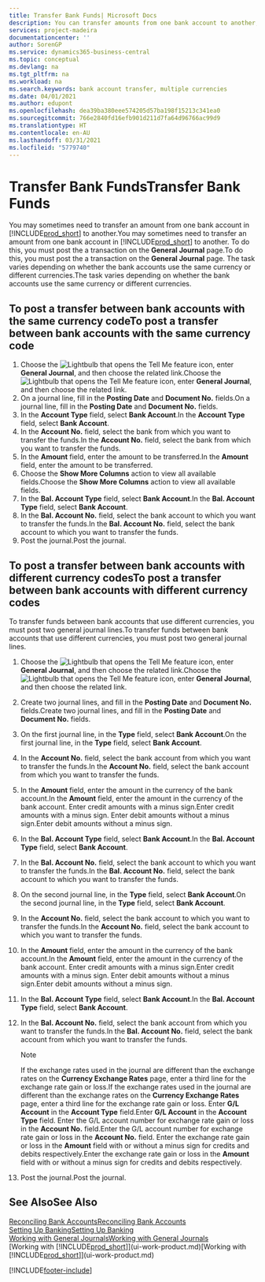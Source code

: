 ```yaml
---
title: Transfer Bank Funds| Microsoft Docs
description: You can transfer amounts from one bank account to another, including different currencies, by posting the transaction in the general journal.
services: project-madeira
documentationcenter: ''
author: SorenGP
ms.service: dynamics365-business-central
ms.topic: conceptual
ms.devlang: na
ms.tgt_pltfrm: na
ms.workload: na
ms.search.keywords: bank account transfer, multiple currencies
ms.date: 04/01/2021
ms.author: edupont
ms.openlocfilehash: dea39ba380eee574205d57ba198f15213c341ea0
ms.sourcegitcommit: 766e2840fd16efb901d211d7fa64d96766ac99d9
ms.translationtype: HT
ms.contentlocale: en-AU
ms.lasthandoff: 03/31/2021
ms.locfileid: "5779740"
---
```

# <a name="transfer-bank-funds"></a><span data-ttu-id="bb2b4-103">Transfer Bank Funds</span><span class="sxs-lookup"><span data-stu-id="bb2b4-103">Transfer Bank Funds</span></span>
<span data-ttu-id="bb2b4-104">You may sometimes need to transfer an amount from one bank account in [!INCLUDE[prod_short](includes/prod_short.md)] to another.</span><span class="sxs-lookup"><span data-stu-id="bb2b4-104">You may sometimes need to transfer an amount from one bank account in [!INCLUDE[prod_short](includes/prod_short.md)] to another.</span></span> <span data-ttu-id="bb2b4-105">To do this, you must post the a transaction on the **General Journal** page.</span><span class="sxs-lookup"><span data-stu-id="bb2b4-105">To do this, you must post the a transaction on the **General Journal** page.</span></span> <span data-ttu-id="bb2b4-106">The task varies depending on whether the bank accounts use the same currency or different currencies.</span><span class="sxs-lookup"><span data-stu-id="bb2b4-106">The task varies depending on whether the bank accounts use the same currency or different currencies.</span></span>

## <a name="to-post-a-transfer-between-bank-accounts-with-the-same-currency-code"></a><span data-ttu-id="bb2b4-107">To post a transfer between bank accounts with the same currency code</span><span class="sxs-lookup"><span data-stu-id="bb2b4-107">To post a transfer between bank accounts with the same currency code</span></span>
1. <span data-ttu-id="bb2b4-108">Choose the ![Lightbulb that opens the Tell Me feature](media/ui-search/search_small.png "Tell me what you want to do") icon, enter **General Journal**, and then choose the related link.</span><span class="sxs-lookup"><span data-stu-id="bb2b4-108">Choose the ![Lightbulb that opens the Tell Me feature](media/ui-search/search_small.png "Tell me what you want to do") icon, enter **General Journal**, and then choose the related link.</span></span>
2. <span data-ttu-id="bb2b4-109">On a journal line, fill in the **Posting Date** and **Document No.** fields.</span><span class="sxs-lookup"><span data-stu-id="bb2b4-109">On a journal line, fill in the **Posting Date** and **Document No.** fields.</span></span>
3. <span data-ttu-id="bb2b4-110">In the **Account Type** field, select **Bank Account**.</span><span class="sxs-lookup"><span data-stu-id="bb2b4-110">In the **Account Type** field, select **Bank Account**.</span></span>
4. <span data-ttu-id="bb2b4-111">In the **Account No.** field, select the bank from which you want to transfer the funds.</span><span class="sxs-lookup"><span data-stu-id="bb2b4-111">In the **Account No.** field, select the bank from which you want to transfer the funds.</span></span>
5. <span data-ttu-id="bb2b4-112">In the **Amount** field, enter the amount to be transferred.</span><span class="sxs-lookup"><span data-stu-id="bb2b4-112">In the **Amount** field, enter the amount to be transferred.</span></span>
6. <span data-ttu-id="bb2b4-113">Choose the **Show More Columns** action to view all available fields.</span><span class="sxs-lookup"><span data-stu-id="bb2b4-113">Choose the **Show More Columns** action to view all available fields.</span></span>
7. <span data-ttu-id="bb2b4-114">In the **Bal. Account Type** field, select **Bank Account**.</span><span class="sxs-lookup"><span data-stu-id="bb2b4-114">In the **Bal. Account Type** field, select **Bank Account**.</span></span>
8. <span data-ttu-id="bb2b4-115">In the **Bal. Account No.** field, select the bank account to which you want to transfer the funds.</span><span class="sxs-lookup"><span data-stu-id="bb2b4-115">In the **Bal. Account No.** field, select the bank account to which you want to transfer the funds.</span></span>
9. <span data-ttu-id="bb2b4-116">Post the journal.</span><span class="sxs-lookup"><span data-stu-id="bb2b4-116">Post the journal.</span></span>

## <a name="to-post-a-transfer-between-bank-accounts-with-different-currency-codes"></a><span data-ttu-id="bb2b4-117">To post a transfer between bank accounts with different currency codes</span><span class="sxs-lookup"><span data-stu-id="bb2b4-117">To post a transfer between bank accounts with different currency codes</span></span>
<span data-ttu-id="bb2b4-118">To transfer funds between bank accounts that use different currencies, you must post two general journal lines.</span><span class="sxs-lookup"><span data-stu-id="bb2b4-118">To transfer funds between bank accounts that use different currencies, you must post two general journal lines.</span></span>

1. <span data-ttu-id="bb2b4-119">Choose the ![Lightbulb that opens the Tell Me feature](media/ui-search/search_small.png "Tell me what you want to do") icon, enter **General Journal**, and then choose the related link.</span><span class="sxs-lookup"><span data-stu-id="bb2b4-119">Choose the ![Lightbulb that opens the Tell Me feature](media/ui-search/search_small.png "Tell me what you want to do") icon, enter **General Journal**, and then choose the related link.</span></span>
2. <span data-ttu-id="bb2b4-120">Create two journal lines, and fill in the **Posting Date** and **Document No.** fields.</span><span class="sxs-lookup"><span data-stu-id="bb2b4-120">Create two journal lines, and fill in the **Posting Date** and **Document No.** fields.</span></span>
3. <span data-ttu-id="bb2b4-121">On the first journal line, in the **Type** field, select **Bank Account**.</span><span class="sxs-lookup"><span data-stu-id="bb2b4-121">On the first journal line, in the **Type** field, select **Bank Account**.</span></span>
4. <span data-ttu-id="bb2b4-122">In the **Account No.** field, select the bank account from which you want to transfer the funds.</span><span class="sxs-lookup"><span data-stu-id="bb2b4-122">In the **Account No.** field, select the bank account from which you want to transfer the funds.</span></span>
5. <span data-ttu-id="bb2b4-123">In the **Amount** field, enter the amount in the currency of the bank account.</span><span class="sxs-lookup"><span data-stu-id="bb2b4-123">In the **Amount** field, enter the amount in the currency of the bank account.</span></span> <span data-ttu-id="bb2b4-124">Enter credit amounts with a minus sign.</span><span class="sxs-lookup"><span data-stu-id="bb2b4-124">Enter credit amounts with a minus sign.</span></span> <span data-ttu-id="bb2b4-125">Enter debit amounts without a minus sign.</span><span class="sxs-lookup"><span data-stu-id="bb2b4-125">Enter debit amounts without a minus sign.</span></span>
6. <span data-ttu-id="bb2b4-126">In the **Bal. Account Type** field, select **Bank Account**.</span><span class="sxs-lookup"><span data-stu-id="bb2b4-126">In the **Bal. Account Type** field, select **Bank Account**.</span></span>
7. <span data-ttu-id="bb2b4-127">In the **Bal. Account No.** field, select the bank account to which you want to transfer the funds.</span><span class="sxs-lookup"><span data-stu-id="bb2b4-127">In the **Bal. Account No.** field, select the bank account to which you want to transfer the funds.</span></span>
8. <span data-ttu-id="bb2b4-128">On the second journal line, in the **Type** field, select **Bank Account**.</span><span class="sxs-lookup"><span data-stu-id="bb2b4-128">On the second journal line, in the **Type** field, select **Bank Account**.</span></span>
9. <span data-ttu-id="bb2b4-129">In the **Account No.** field, select the bank account to which you want to transfer the funds.</span><span class="sxs-lookup"><span data-stu-id="bb2b4-129">In the **Account No.** field, select the bank account to which you want to transfer the funds.</span></span>
10. <span data-ttu-id="bb2b4-130">In the **Amount** field, enter the amount in the currency of the bank account.</span><span class="sxs-lookup"><span data-stu-id="bb2b4-130">In the **Amount** field, enter the amount in the currency of the bank account.</span></span> <span data-ttu-id="bb2b4-131">Enter credit amounts with a minus sign.</span><span class="sxs-lookup"><span data-stu-id="bb2b4-131">Enter credit amounts with a minus sign.</span></span> <span data-ttu-id="bb2b4-132">Enter debit amounts without a minus sign.</span><span class="sxs-lookup"><span data-stu-id="bb2b4-132">Enter debit amounts without a minus sign.</span></span>
11. <span data-ttu-id="bb2b4-133">In the **Bal. Account Type** field, select **Bank Account**.</span><span class="sxs-lookup"><span data-stu-id="bb2b4-133">In the **Bal. Account Type** field, select **Bank Account**.</span></span>  
12. <span data-ttu-id="bb2b4-134">In the **Bal. Account No.** field, select the bank account from which you want to transfer the funds.</span><span class="sxs-lookup"><span data-stu-id="bb2b4-134">In the **Bal. Account No.** field, select the bank account from which you want to transfer the funds.</span></span>

    > [!NOTE]  
    > <span data-ttu-id="bb2b4-135">If the exchange rates used in the journal are different than the exchange rates on the **Currency Exchange Rates** page, enter a third line for the exchange rate gain or loss.</span><span class="sxs-lookup"><span data-stu-id="bb2b4-135">If the exchange rates used in the journal are different than the exchange rates on the **Currency Exchange Rates** page, enter a third line for the exchange rate gain or loss.</span></span> <span data-ttu-id="bb2b4-136">Enter **G/L Account** in the **Account Type** field.</span><span class="sxs-lookup"><span data-stu-id="bb2b4-136">Enter **G/L Account** in the **Account Type** field.</span></span> <span data-ttu-id="bb2b4-137">Enter the G/L account number for exchange rate gain or loss in the **Account No.** field.</span><span class="sxs-lookup"><span data-stu-id="bb2b4-137">Enter the G/L account number for exchange rate gain or loss in the **Account No.** field.</span></span> <span data-ttu-id="bb2b4-138">Enter the exchange rate gain or loss in the **Amount** field with or without a minus sign for credits and debits respectively.</span><span class="sxs-lookup"><span data-stu-id="bb2b4-138">Enter the exchange rate gain or loss in the **Amount** field with or without a minus sign for credits and debits respectively.</span></span>
13. <span data-ttu-id="bb2b4-139">Post the journal.</span><span class="sxs-lookup"><span data-stu-id="bb2b4-139">Post the journal.</span></span>

## <a name="see-also"></a><span data-ttu-id="bb2b4-140">See Also</span><span class="sxs-lookup"><span data-stu-id="bb2b4-140">See Also</span></span>
[<span data-ttu-id="bb2b4-141">Reconciling Bank Accounts</span><span class="sxs-lookup"><span data-stu-id="bb2b4-141">Reconciling Bank Accounts</span></span>](bank-manage-bank-accounts.md)  
[<span data-ttu-id="bb2b4-142">Setting Up Banking</span><span class="sxs-lookup"><span data-stu-id="bb2b4-142">Setting Up Banking</span></span>](bank-setup-banking.md)  
[<span data-ttu-id="bb2b4-143">Working with General Journals</span><span class="sxs-lookup"><span data-stu-id="bb2b4-143">Working with General Journals</span></span>](ui-work-general-journals.md)  
<span data-ttu-id="bb2b4-144">[Working with [!INCLUDE[prod_short](includes/prod_short.md)]](ui-work-product.md)</span><span class="sxs-lookup"><span data-stu-id="bb2b4-144">[Working with [!INCLUDE[prod_short](includes/prod_short.md)]](ui-work-product.md)</span></span>


[!INCLUDE[footer-include](includes/footer-banner.md)]